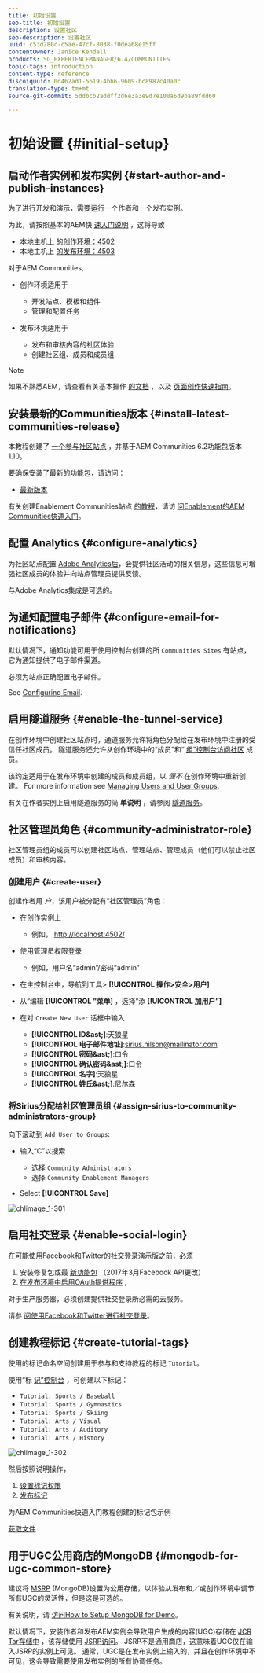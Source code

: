 ```yaml
---
title: 初始设置
seo-title: 初始设置
description: 设置社区
seo-description: 设置社区
uuid: c53d280c-c5ae-47cf-8038-f0dea68e15ff
contentOwner: Janice Kendall
products: SG_EXPERIENCEMANAGER/6.4/COMMUNITIES
topic-tags: introduction
content-type: reference
discoiquuid: 0d462ad1-5619-4bb6-9609-bc8987c40a0c
translation-type: tm+mt
source-git-commit: 5ddbcb2addff2d6e3a3e9d7e100a6d9ba89fdd60

---
```



# 初始设置 {#initial-setup}

## 启动作者实例和发布实例 {#start-author-and-publish-instances}

为了进行开发和演示，需要运行一个作者和一个发布实例。

为此，请按照基本的AEM快 [速入门说明](../../help/sites-deploying/deploy.md#getting-started) ，这将导致

* 本地主机上 [的创作环境：4502](http://localhost:4502/)
* 本地主机上 [的发布环境：4503](http://localhost:4503/)

对于AEM Communities,

* 创作环境适用于

   * 开发站点、模板和组件
   * 管理和配置任务

* 发布环境适用于

   * 发布和审核内容的社区体验
   * 创建社区组、成员和成员组

>[!NOTE]
>
>如果不熟悉AEM，请查看有关基本操作 [的文档](../../help/sites-authoring/basic-handling.md) ，以及 [页面创作快速指南](../../help/sites-authoring/qg-page-authoring.md)。

## 安装最新的Communities版本 {#install-latest-communities-release}

本教程创建了 [一个参与社区站点](overview.md#engagement-community) ，并基于AEM Communities 6.2功能包版本1.10。

要确保安装了最新的功能包，请访问：

* [最新版本](deploy-communities.md#latest-releases)

有关创建Enablement Communities站点 [的教程](overview.md#enablement-community)，请访 [问Enablement的AEM Communities快速入门](getting-started-enablement.md)。

## 配置 Analytics {#configure-analytics}

为社区站点配置 [Adobe Analytics后](analytics.md)，会提供社区活动的相关信息，这些信息可增强社区成员的体验并向站点管理员提供反馈。

与Adobe Analytics集成是可选的。

## 为通知配置电子邮件 {#configure-email-for-notifications}

默认情况下，通知功能可用于使用控制台创建的所 `Communities Sites` 有站点，它为通知提供了电子邮件渠道。

必须为站点正确配置电子邮件。

See [Configuring Email](email.md).

## 启用隧道服务 {#enable-the-tunnel-service}

在创作环境中创建社区站点时，通道服务允许将角色分配给在发布环境中注册的受信任社区成员。 隧道服务还允许从创作环境中的“成员”和“ [组”控制台访问社区](members.md) 成员。

该约定适用于在发布环境中创建的成员和成员组，以 *便不* 在创作环境中重新创建。 For more information see [Managing Users and User Groups](users.md).

有关在作者实例上启用隧道服务的简 **单说明** ，请参阅 [隧道服务](deploy-communities.md#tunnel-service-on-author)。

## 社区管理员角色 {#community-administrator-role}

社区管理员组的成员可以创建社区站点、管理站点、管理成员（他们可以禁止社区成员）和审核内容。

### 创建用户 {#create-user}

创建作者用 *户*，该用户被分配有“社区管理员”角色：

* 在创作实例上

   * 例如， [http://localhost:4502/](http://localhost:4503/)

* 使用管理员权限登录

   * 例如，用户名“admin”/密码“admin”

* 在主控制台中，导航到工具> **[!UICONTROL 操作>安全>用户]**
* 从“编辑 **[!UICONTROL ”菜单]** ，选择“添 **[!UICONTROL 加用户”]**

* 在对 `Create New User` 话框中输入

   * **[!UICONTROL ID&amp;ast;]**:天狼星
   * **[!UICONTROL 电子邮件地址]**:sirius.nilson@mailinator.com
   * **[!UICONTROL 密码&amp;ast;]**:口令
   * **[!UICONTROL 确认密码&amp;ast;]**:口令
   * **[!UICONTROL 名字]**:天狼星
   * **[!UICONTROL 姓氏&amp;ast;]**:尼尔森

### 将Sirius分配给社区管理员组 {#assign-sirius-to-community-administrators-group}

向下滚动到 `Add User to Groups`:

* 输入“C”以搜索

   * 选择 `Community Administrators`
   * 选择 `Community Enablement Managers`

* Select **[!UICONTROL Save]**

![chlimage_1-301](assets/chlimage_1-301.png)

## 启用社交登录 {#enable-social-login}

在可能使用Facebook和Twitter的社交登录演示版之前，必须

1. 安装修复包或最 [新功能包](deploy-communities.md#latestfeaturepack) （2017年3月Facebook API更改）
1. [在发布环境中启用OAuth提供程序](social-login.md#adobe-granite-oauth-authentication-handler) ,

对于生产服务器，必须创建提供社交登录所必需的云服务。

请参 [阅使用Facebook和Twitter进行社交登录](social-login.md)。

## 创建教程标记 {#create-tutorial-tags}

使用的标记命名空间创建用于参与和支持教程的标记 `Tutorial`。

使用“标 [记”控制台](../../help/sites-administering/tags.md#tagging-console) ，可创建以下标记：

* `Tutorial: Sports / Baseball`
* `Tutorial: Sports / Gymnastics`
* `Tutorial: Sports / Skiing`
* `Tutorial: Arts / Visual`
* `Tutorial: Arts / Auditory`
* `Tutorial: Arts / History`

![chlimage_1-302](assets/chlimage_1-302.png)

然后按照说明操作，

1. [设置标记权限](../../help/sites-administering/tags.md#setting-tag-permissions)
1. [发布标记](../../help/sites-administering/tags.md#publishing-tags)

为AEM Communities快速入门教程创建的标记包示例

[获取文件](assets/tutorial_tags-v63.zip)

## 用于UGC公用商店的MongoDB {#mongodb-for-ugc-common-store}

建议将 [MSRP](msrp.md)[](working-with-srp.md) (MongoDB)设置为公用存储，以体验从发布和／或创作环境中调节所有UGC的灵活性，但是这是可选的。

有关说明，请 [访问How to Setup MongoDB for Demo](demo-mongo.md)。

默认情况下，安装作者和发布AEM实例会导致用户生成的内容(UGC)存储在 [JCR Tar存储中](../../help/sites-deploying/platform.md) ，该存储使用 [JSRP访问](jsrp.md)。 JSRP不是通用商店，这意味着UGC仅在输入JSRP的实例上可见。 通常，UGC是在发布实例上输入的，并且在创作环境中不可见，这会导致需要使用发布实例的所有协调任务。